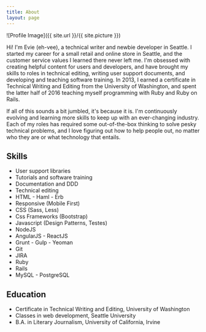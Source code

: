 ```yaml
---
title: About
layout: page
---
```

![Profile Image]({{ site.url }}/{{ site.picture }})

<p>Hi! I'm Evie (eh-vee), a technical writer and newbie developer in Seattle. I started my career for a small retail and online store in Seattle, and the customer service values I learned there never left me. I'm obsessed with creating helpful content for users and developers, and have brought my skills to roles in technical editing, writing user support documents, and developing and teaching software training. In 2013, I earned a certificate in Technical Writing and Editing from the University of Washington, and spent the latter half of 2016 teaching myself programming with Ruby and Ruby on Rails.</p>

<p>If all of this sounds a bit jumbled, it's because it is. I'm continuously evolving and learning more skills to keep up with an ever-changing industry. Each of my roles has required some out-of-the-box thinking to solve pesky technical problems, and I love figuring out how to help people out, no matter who they are or what technology that entails.</p>

<h2>Skills</h2>

<ul class="skill-list">
	<li>User support libraries</li>
	<li>Tutorials and software training</li>
	<li>Documentation and DDD</li>
	<li>Technical editing </li>
	<li>HTML - Haml - Erb</li>
	<li>Responsive (Mobile First)</li>
	<li>CSS (Sass, Less)</li>
	<li>Css Frameworks (Bootstrap)</li>
	<li>Javascript (Design Patterns, Testes)</li>
	<li>NodeJS</li>
	<li>AngularJS - ReactJS</li>
	<li>Grunt - Gulp - Yeoman</li>
	<li>Git</li>
	<li>JIRA</li>
	<li>Ruby</li>
	<li>Rails</li>
	<li>MySQL - PostgreSQL</li>
</ul>

<h2>Education</h2>
<ul>
	<li>Certificate in Technical Writing and Editing, University of Washington </li>
	<li>Classes in web development, Seattle University </li>
	<li>B.A. in Literary Journalism, University of California, Irvine </li>

